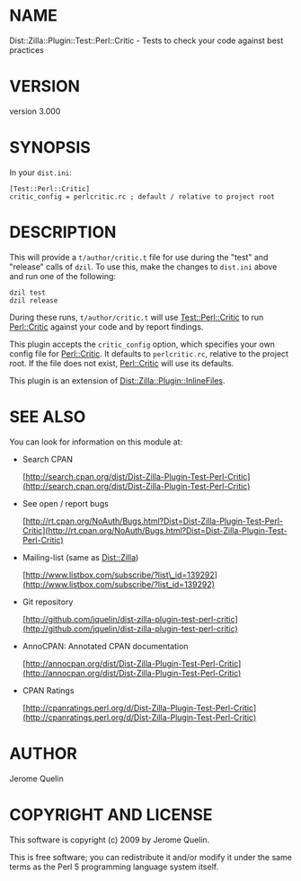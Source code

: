 # NAME

Dist::Zilla::Plugin::Test::Perl::Critic - Tests to check your code against best practices

# VERSION

version 3.000

# SYNOPSIS

In your `dist.ini`:

    [Test::Perl::Critic]
    critic_config = perlcritic.rc ; default / relative to project root

# DESCRIPTION

This will provide a `t/author/critic.t` file for use during the "test" and
"release" calls of `dzil`. To use this, make the changes to `dist.ini`
above and run one of the following:

    dzil test
    dzil release

During these runs, `t/author/critic.t` will use [Test::Perl::Critic](https://metacpan.org/pod/Test::Perl::Critic) to run
[Perl::Critic](https://metacpan.org/pod/Perl::Critic) against your code and by report findings.

This plugin accepts the `critic_config` option, which specifies your own config
file for [Perl::Critic](https://metacpan.org/pod/Perl::Critic). It defaults to `perlcritic.rc`, relative to the
project root. If the file does not exist, [Perl::Critic](https://metacpan.org/pod/Perl::Critic) will use its defaults.

This plugin is an extension of [Dist::Zilla::Plugin::InlineFiles](https://metacpan.org/pod/Dist::Zilla::Plugin::InlineFiles).

# SEE ALSO

You can look for information on this module at:

- Search CPAN

    [http://search.cpan.org/dist/Dist-Zilla-Plugin-Test-Perl-Critic](http://search.cpan.org/dist/Dist-Zilla-Plugin-Test-Perl-Critic)

- See open / report bugs

    [http://rt.cpan.org/NoAuth/Bugs.html?Dist=Dist-Zilla-Plugin-Test-Perl-Critic](http://rt.cpan.org/NoAuth/Bugs.html?Dist=Dist-Zilla-Plugin-Test-Perl-Critic)

- Mailing-list (same as [Dist::Zilla](https://metacpan.org/pod/Dist::Zilla))

    [http://www.listbox.com/subscribe/?list\_id=139292](http://www.listbox.com/subscribe/?list_id=139292)

- Git repository

    [http://github.com/jquelin/dist-zilla-plugin-test-perl-critic](http://github.com/jquelin/dist-zilla-plugin-test-perl-critic)

- AnnoCPAN: Annotated CPAN documentation

    [http://annocpan.org/dist/Dist-Zilla-Plugin-Test-Perl-Critic](http://annocpan.org/dist/Dist-Zilla-Plugin-Test-Perl-Critic)

- CPAN Ratings

    [http://cpanratings.perl.org/d/Dist-Zilla-Plugin-Test-Perl-Critic](http://cpanratings.perl.org/d/Dist-Zilla-Plugin-Test-Perl-Critic)

# AUTHOR

Jerome Quelin

# COPYRIGHT AND LICENSE

This software is copyright (c) 2009 by Jerome Quelin.

This is free software; you can redistribute it and/or modify it under
the same terms as the Perl 5 programming language system itself.
